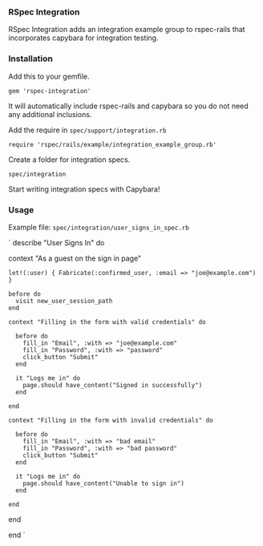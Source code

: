 ### RSpec Integration ###

RSpec Integration adds an integration example group to rspec-rails that incorporates capybara for integration testing.

### Installation ###

Add this to your gemfile.

`gem 'rspec-integration'`

It will automatically include rspec-rails and capybara so you do not need any additional inclusions.

Add the require in `spec/support/integration.rb`

`require 'rspec/rails/example/integration_example_group.rb'`

Create a folder for integration specs.

`spec/integration`

Start writing integration specs with Capybara!

### Usage ###

Example file: `spec/integration/user_signs_in_spec.rb`

`
describe "User Signs In" do

  context "As a guest on the sign in page"

    let!(:user) { Fabricate(:confirmed_user, :email => "joe@example.com") }

    before do
      visit new_user_session_path
    end

    context "Filling in the form with valid credentials" do

      before do
        fill_in "Email", :with => "joe@example.com"
        fill_in "Password", :with => "password"
        click_button "Submit"
      end

      it "Logs me in" do
        page.should have_content("Signed in successfully")
      end

    end

    context "Filling in the form with invalid credentials" do

      before do
        fill_in "Email", :with => "bad email"
        fill_in "Password", :with => "bad password"
        click_button "Submit"
      end

      it "Logs me in" do
        page.should have_content("Unable to sign in")
      end

    end

  end

end
`
